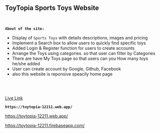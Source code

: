 ## **ToyTopia Sports Toys Website**
<br/>

**`About of the site:`**
- Display of `Sports Toys` with details descriptions, images and pricing
- Implement a Search box to allow users to quickly find specific toys
- Added Login & Register function for users to create accounts
- Arrange the Toys using categories. so that user can filter by Categories
- There are have My Toys page so that users can you How many toys he/she added
- User can create account by Google, Github, Facebook
- also this website is reponsive speacily home page
<br/>
<br/>

 [Live Link](https://toytopia-12211.web.app)

**`https://toytopia-12211.web.app/`**

https://toytopia-12211.web.app/

https://toytopia-12211.firebaseapp.com/
